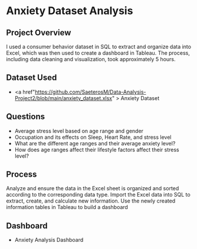 # Anxiety Dataset Analysis 

## Project Overview 
I used a consumer behavior dataset in SQL to extract and organize data into Excel, which was then used to create a dashboard in Tableau. The process, including data cleaning and visualization, took approximately 5 hours.

## Dataset Used 
- <a href"https://github.com/SaeterosM/Data-Analysis-Project2/blob/main/anxiety_dataset.xlsx" > Anxiety Dataset </a>
## Questions
- Average stress level based on age range and gender
- Occupation and its effects on Sleep, Heart Rate, and stress level
- What are the different age ranges and their average anxiety level?
- How does age ranges affect their lifestyle factors affect their stress level?

## Process
Analyze and ensure the data in the Excel sheet is organized and sorted according to the corresponding data type.
Import the Excel data into SQL to extract, create, and calculate new information.
Use the newly created information tables in Tableau to build a dashboard

## Dashboard
- <a herf="https://public.tableau.com/app/profile/marilyn.saeteros/viz/AnxietyAnalysis/Dashboard1" > Anxiety Analysis Dashboard </a>
